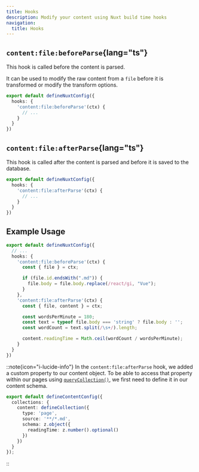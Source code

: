 ```yaml
---
title: Hooks
description: Modify your content using Nuxt build time hooks
navigation:
  title: Hooks
---
```


## `content:file:beforeParse`{lang="ts"}

This hook is called before the content is parsed.

It can be used to modify the raw content from a `file` before it is transformed
or modify the transform options.

```ts
export default defineNuxtConfig({
  hooks: {
    'content:file:beforeParse'(ctx) {
      // ...
    }
  }
})
```

## `content:file:afterParse`{lang="ts"}

This hook is called after the content is parsed and before it is saved to the database.

```ts
export default defineNuxtConfig({
  hooks: {
    'content:file:afterParse'(ctx) {
      // ...
    }
  }
})
```

## Example Usage

```ts [nuxt.config.ts]
export default defineNuxtConfig({
  // ...
  hooks: {
    'content:file:beforeParse'(ctx) {
      const { file } = ctx;

      if (file.id.endsWith(".md")) {
        file.body = file.body.replace(/react/gi, "Vue");
      }
    },
    'content:file:afterParse'(ctx) {
      const { file, content } = ctx;

      const wordsPerMinute = 180;
      const text = typeof file.body === 'string' ? file.body : '';
      const wordCount = text.split(/\s+/).length;

      content.readingTime = Math.ceil(wordCount / wordsPerMinute);
    }
  }
})
```

::note{icon="i-lucide-info"}
In the `content:file:afterParse` hook, we added a custom property to our content object. To be able to access that property within our pages using [`queryCollection()`](/docs/utils/query-collection), we first need to define it in our content schema.

```ts [content.config.ts]
export default defineContentConfig({
  collections: {
    content: defineCollection({
      type: 'page',
      source: '**/*.md',
      schema: z.object({
        readingTime: z.number().optional()
      })
    })
  }
});
```
::
